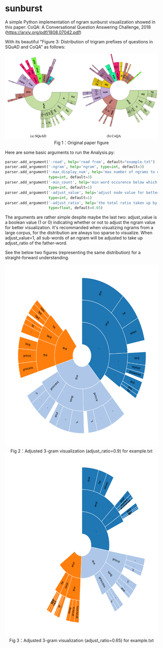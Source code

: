 # sunburst

A simple Python implementation of ngram sunburst visualization showed in this paper:
CoQA: A Conversational Question Answering Challenge, 2018 (<https://arxiv.org/pdf/1808.07042.pdf>)

With its beautiful "Figure 3: Distribution of trigram prefixes of questions in SQuAD and CoQA" as follows:
<center><img src="img/paper_figure.png"></center>
<center>Fig 1：Original paper figure</center>


Here are some basic arguments to run the Analysis.py:
~~~python
parser.add_argument('-read', help='read from', default="example.txt")
parser.add_argument('-ngram', help='ngram', type=int, default=3)
parser.add_argument('-max_display_num', help='max number of ngrams to display', 
                    type=int, default=3)
parser.add_argument('-min_count', help='min word occurence below which the word will not be displayed', 
                    type=int, default=1)
parser.add_argument('-adjust_value', help='adjust node value for better visulization', 
                    type=int, default=1)
parser.add_argument('-adjust_ratio', help='the total ratio taken up by child nodes', 
                    type=float, default=0.65)
~~~

The arguments are rather simple despite maybe the last two:
adjust_value is a boolean value (1 or 0) indicating whether or not to adjust the ngram value for better visualization. It's recommanded when visualizing ngrams from a large corpus, for the distribution are always too sparse to visualize. When adjust_value=1, all sub-words of an ngram will be adjusted to take up adjust_ratio of the father-word.

See the below two figures (representing the same distribution) for a straight-forward understanding.


<center><img src="img/sunburst.png"  height="600" width="600"></center>
<center>Fig 2：Adjusted 3-gram visualization (adjust_ratio=0.9) for example.txt</center>


<center><img src="img/sunburst_adjust.png"  height="600" width="600"></center>
<center>Fig 3：Adjusted 3-gram visualization (adjust_ratio=0.65) for example.txt</center>
